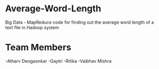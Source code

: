 # Average-Word-Length
 Big Data - MapReduce code for finding out the average word length of a text file in Hadoop system
 # Team Members
 -Atharv Deogaonkar
 -Gaytri
 -Ritika
 -Vaibhav Mishra
